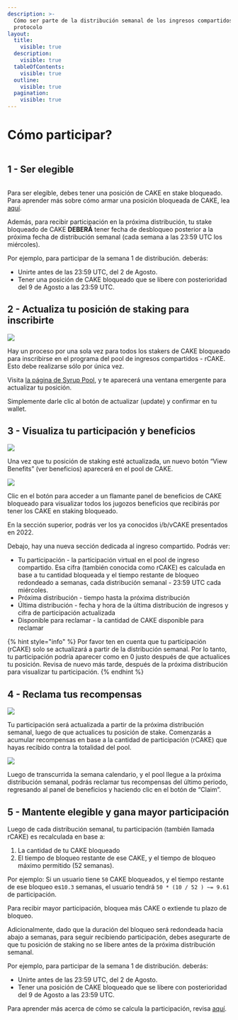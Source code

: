 ```yaml
---
description: >-
  Cómo ser parte de la distribución semanal de los ingresos compartidos del
  protocolo
layout:
  title:
    visible: true
  description:
    visible: true
  tableOfContents:
    visible: true
  outline:
    visible: true
  pagination:
    visible: true
---
```


# Cómo participar?

<figure><img src="../../.gitbook/assets/image (1) (1) (1) (1) (1) (1) (1).png" alt=""><figcaption></figcaption></figure>

## 1 - Ser elegible <a href="#8b63b3dd-b974-4e1b-9c5e-ed8eea2891ab" id="8b63b3dd-b974-4e1b-9c5e-ed8eea2891ab"></a>

<figure><img src="../../.gitbook/assets/image (1) (1) (1) (1) (1) (1) (1) (1).png" alt=""><figcaption></figcaption></figure>

Para ser elegible, debes tener una posición de CAKE en stake bloqueado. Para aprender más sobre cómo armar una posición bloqueada de CAKE, lea [aquí](../syrup-pools/nuevo-cake-pool/como-usar-staking-bloqueado.md).&#x20;

Además, para recibir participación en la próxima distribución, tu stake bloqueado de CAKE **DEBERÁ** tener fecha de desbloqueo posterior a la próxima fecha de distribución semanal  (cada semana a las 23:59 UTC los miércoles).

Por ejemplo, para participar de la semana 1 de distribución. deberás:

* Unirte antes de las 23:59 UTC, del 2 de Agosto.
* Tener una posición de CAKE bloqueado que se libere con posterioridad del 9 de Agosto a las  23:59 UTC.

## 2 - Actualiza tu posición de staking para inscribirte <a href="#5364e392-14f8-4a0a-b2cd-673d63030f6a" id="5364e392-14f8-4a0a-b2cd-673d63030f6a"></a>

![](<../../.gitbook/assets/image (2) (1) (1).png>)

Hay un proceso por una sola vez para todos los stakers de CAKE bloqueado para inscribirse en el programa del pool de ingresos compartidos - rCAKE. Esto debe realizarse sólo por única vez.

Visita [la página de Syrup Pool](https://pancakeswap.finance/pools), y te aparecerá una ventana emergente para actualizar tu posición.

Simplemente darle clic al botón de actualizar (update) y confirmar en tu wallet.

## 3 - Visualiza tu participación y beneficios <a href="#9356069e-8fdd-4ab5-83e8-045b4ad31048" id="9356069e-8fdd-4ab5-83e8-045b4ad31048"></a>

![](<../../.gitbook/assets/image (3).png>)

Una vez que tu posición de staking esté actualizada, un nuevo botón “View Benefits” (ver beneficios) aparecerá en el pool de CAKE.

![](<../../.gitbook/assets/image (4).png>)

Clic en el botón para acceder a un flamante panel de beneficios de CAKE bloqueado para visualizar todos los jugozos beneficios que recibirás por tener los CAKE en staking bloqueado.

En la sección superior, podrás ver los ya conocidos  i/b/vCAKE presentados en 2022.

Debajo, hay una nueva sección dedicada al ingreso compartido. Podrás ver:

* Tu participación - la participación virtual en el pool de ingreso compartido. Esa cifra (también conocida como rCAKE) es calculada en base a tu cantidad bloqueada y el tiempo restante de bloqueo redondeado a semanas, cada distribución semanal - 23:59 UTC cada miércoles.
* Próxima distribución - tiempo hasta la próxima distribución
* Última distribución - fecha y hora de la última distribución de ingresos y cifra de participación actualizada
* Disponible para reclamar - la cantidad de CAKE disponible para reclamar

{% hint style="info" %}
Por favor ten en cuenta que tu participación (rCAKE) solo se actualizará a partir de la distribución semanal. Por lo tanto, tu participación podría aparecer como  en 0 justo después de que actualices tu posición. Revisa de nuevo más tarde, después de la próxima distribución para visualizar tu participación.
{% endhint %}

## 4 - Reclama tus recompensas <a href="#d99a5c97-55b7-4768-ac3e-c05e173ed63f" id="d99a5c97-55b7-4768-ac3e-c05e173ed63f"></a>

![](<../../.gitbook/assets/image (5).png>)

Tu participación será actualizada a partir de la próxima distribución semanal, luego de que actualices tu posición de stake. Comenzarás a acumular recompensas en base a la cantidad de participación (rCAKE) que hayas recibido contra la totalidad del pool.

![](<../../.gitbook/assets/image (6).png>)

Luego de transcurrida la semana calendario, y el pool llegue a la próxima distribución semanal, podrás reclamar tus recompensas del último periodo, regresando al panel de beneficios y haciendo clic en el botón de “Claim”.

## 5 - Mantente elegible y gana mayor participación <a href="#3ca775e2-6d26-4dee-94e4-e03d89b57412" id="3ca775e2-6d26-4dee-94e4-e03d89b57412"></a>

Luego de cada distribución semanal, tu participación (también llamada rCAKE) es recalculada en base a:

1. La cantidad de tu CAKE bloqueado
2. El tiempo de bloqueo restante de ese CAKE, y el tiempo de bloqueo máximo permitido (52 semanas).

Por ejemplo: Si un usuario tiene `50` CAKE bloqueados, y el tiempo restante de ese bloqueo es`10.3` semanas, el usuario tendrá `50 * (10 / 52 ) ~= 9.61` de participación.

Para recibir mayor participación, bloquea más CAKE o extiende tu plazo de bloqueo.

Adicionalmente, dado que la duración del bloqueo será redondeada hacia abajo a semanas, para seguir recibiendo participación, debes asegurarte de que tu posición de staking no se libere antes de la próxima distribución semanal.

Por ejemplo, para participar de la semana 1 de distribución. deberás:

* Unirte antes de las 23:59 UTC, del 2 de Agosto.
* Tener una posición de CAKE bloqueado que se libere con posterioridad del 9 de Agosto a las  23:59 UTC.

Para aprender más acerca de cómo se calcula la participación, revisa [aquí](faq.md).
